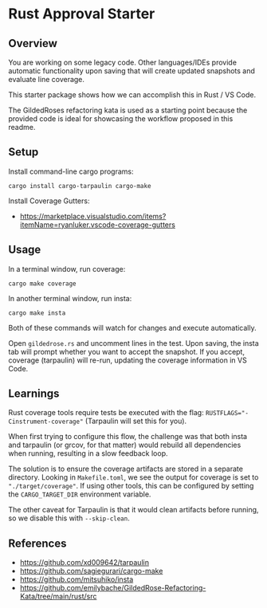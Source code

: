 # Rust Approval Starter

## Overview

You are working on some legacy code. Other languages/IDEs provide automatic functionality upon saving that will create updated snapshots and evaluate line coverage.

This starter package shows how we can accomplish this in Rust / VS Code.

The GildedRoses refactoring kata is used as a starting point because the provided code is ideal for showcasing the workflow proposed in this readme.

## Setup

Install command-line cargo programs:

```
cargo install cargo-tarpaulin cargo-make
```

Install Coverage Gutters:

- https://marketplace.visualstudio.com/items?itemName=ryanluker.vscode-coverage-gutters

## Usage

In a terminal window, run coverage:

```
cargo make coverage
```

In another terminal window, run insta:

```
cargo make insta
```

Both of these commands will watch for changes and execute automatically.

Open `gildedrose.rs` and uncomment lines in the test. Upon saving, the insta tab will prompt whether you want to accept the snapshot. If you accept, coverage (tarpaulin) will re-run, updating the coverage information in VS Code.

## Learnings

Rust coverage tools require tests be executed with the flag: `RUSTFLAGS="-Cinstrument-coverage"` (Tarpaulin will set this for you).

When first trying to configure this flow, the challenge was that both insta and tarpaulin (or grcov, for that matter) would rebuild all dependencies when running, resulting in a slow feedback loop.

The solution is to ensure the coverage artifacts are stored in a separate directory. Looking in `Makefile.toml`, we see the output for coverage is set to `"./target/coverage"`. If using other tools, this can be configured by setting the `CARGO_TARGET_DIR` environment variable.

The other caveat for Tarpaulin is that it would clean artifacts before running, so we disable this with `--skip-clean`.

## References

- https://github.com/xd009642/tarpaulin
- https://github.com/sagiegurari/cargo-make
- https://github.com/mitsuhiko/insta
- https://github.com/emilybache/GildedRose-Refactoring-Kata/tree/main/rust/src
